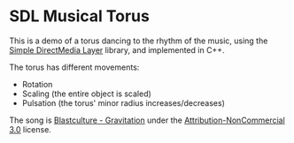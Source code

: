 # SDL Musical Torus

This is a demo of a torus dancing to the rhythm of the music, using the [Simple DirectMedia Layer](https://www.libsdl.org) library, and implemented in C++.

The torus has different movements:
- Rotation
- Scaling (the entire object is scaled)
- Pulsation (the torus' minor radius increases/decreases)

The song is [Blastculture - Gravitation](https://freemusicarchive.org/music/Blastculture/Best_Bytes_Volume_4/08_blastculture_gravitation) under the [Attribution-NonCommercial 3.0](https://creativecommons.org/licenses/by-nc/3.0/) license.
